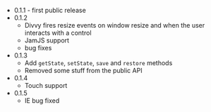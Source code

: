 * 0.1.1 - first public release
* 0.1.2
    * Divvy fires resize events on window resize and when the user interacts with a control
    * JamJS support
    * bug fixes
* 0.1.3
	* Add `getState`, `setState`, `save` and `restore` methods
	* Removed some stuff from the public API
* 0.1.4
	* Touch support
* 0.1.5
	* IE bug fixed